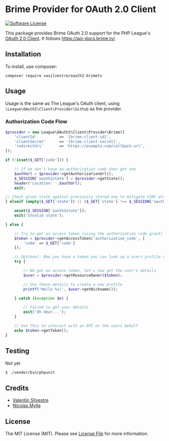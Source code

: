 # Brime Provider for OAuth 2.0 Client
[![Software License](https://img.shields.io/badge/license-MIT-brightgreen.svg?style=flat-square)](LICENSE.md)

This package provides Brime OAuth 2.0 support for the PHP League's [OAuth 2.0 Client](https://github.com/thephpleague/oauth2-client).
It follows https://api-docs.brime.tv/.

## Installation

To install, use composer:

```
composer require vasilvestre/oauth2-brimetv
```

## Usage

Usage is the same as The League's OAuth client, using `\League\OAuth2\Client\Provider\Github` as the provider.

### Authorization Code Flow

```php
$provider = new League\OAuth2\Client\Provider\Brime([
    'clientId'          => '{brime-client-id}',
    'clientSecret'      => '{brime-client-secret}',
    'redirectUri'       => 'https://example.com/callback-url',
]);

if (!isset($_GET['code'])) {

    // If we don't have an authorization code then get one
    $authUrl = $provider->getAuthorizationUrl();
    $_SESSION['oauth2state'] = $provider->getState();
    header('Location: '.$authUrl);
    exit;

// Check given state against previously stored one to mitigate CSRF attack
} elseif (empty($_GET['state']) || ($_GET['state'] !== $_SESSION['oauth2state'])) {

    unset($_SESSION['oauth2state']);
    exit('Invalid state');

} else {

    // Try to get an access token (using the authorization code grant)
    $token = $provider->getAccessToken('authorization_code', [
        'code' => $_GET['code']
    ]);

    // Optional: Now you have a token you can look up a users profile data
    try {

        // We got an access token, let's now get the user's details
        $user = $provider->getResourceOwner($token);

        // Use these details to create a new profile
        printf('Hello %s!', $user->getNickname());

    } catch (Exception $e) {

        // Failed to get user details
        exit('Oh dear...');
    }

    // Use this to interact with an API on the users behalf
    echo $token->getToken();
}
```

## Testing

Not yet

``` bash
$ ./vendor/bin/phpunit
```

## Credits

- [Valentin Silvestre](https://github.com/vasilvestre)
- [Nicolas Mylle](https://github.com/artandor)

## License

The MIT License (MIT). Please see [License File](https://github.com/thephpleague/oauth2-github/blob/master/LICENSE) for more information.
